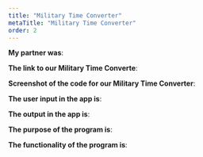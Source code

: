 ```yaml
---
title: "Military Time Converter"
metaTitle: "Military Time Converter"
order: 2
---
```


**My partner was**:
<br/>

**The link to our Military Time Converte**:
<br/>

**Screenshot of the code for our Military Time Converter**:
<br/>

**The user input in the app is**:
<br/>

**The output in the app is**:
<br/>

**The purpose of the program is**:
<br/>

**The functionality of the program is**:
